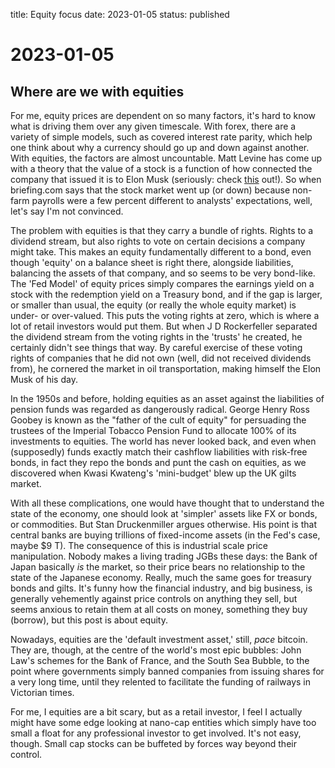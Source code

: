title: Equity focus
date: 2023-01-05
status: published

# 2023-01-05
## Where are we with equities
For me, equity prices are dependent on so many factors,
it's hard to know what is driving them over any given timescale.
With forex, there are a variety of simple models, such as 
covered interest rate parity, which help one think about why 
a currency should go up and down against another.
With equities, the factors are almost uncountable.
Matt Levine has come up with a theory that the value of a stock
is a function of how connected the company that issued it is 
to Elon Musk (seriously: check [this](https://marker.medium.com/10-000-years-ago-elon-musk-would-have-been-casting-spells-on-rocks-and-shells-9cfb7ef0a608) out!).
So when briefing.com says that the stock market went up (or down)
because non-farm payrolls were a few percent different to 
analysts' expectations, well, let's say I'm not convinced.

The problem with equities is that they carry a bundle of rights.
Rights to a dividend stream, but also rights to vote on certain 
decisions a company might take.
This makes an equity fundamentally different to a bond, even though
'equity' on a balance sheet is right there, alongside liabilities, 
balancing the assets of that company, and so seems to be very bond-like.
The 'Fed Model' of equity prices simply compares the earnings yield on 
a stock with the redemption yield on a Treasury bond, and if the gap 
is larger, or smaller than usual, the equity (or really the whole equity market)
is under- or over-valued. This puts the voting rights at zero, which is where
a lot of retail investors would put them.
But when J D Rockerfeller separated the dividend stream from the voting rights
in the 'trusts' he created, he certainly didn't see things that way.
By careful exercise of these voting rights of companies that he did not own (well, did
not received dividends from), he cornered the market in oil transportation,
making himself the Elon Musk of his day.

In the 1950s and before, holding equities as an asset against the liabilities of 
pension funds was regarded as dangerously radical.  George Henry Ross Goobey is known as the "father of the cult of equity" for persuading the trustees of the Imperial Tobacco
Pension Fund to allocate 100% of its investments to equities.
The world has never looked back, and even when (supposedly) funds exactly match their
cashflow liabilities with risk-free bonds, in fact they repo the bonds and punt the cash on equities, as we discovered when Kwasi Kwateng's 'mini-budget' blew up the UK gilts market.

With all these complications, one would have thought that to understand the state of the economy, one should look at 'simpler' assets like FX or bonds, or commodities.
But Stan Druckenmiller argues otherwise. His point is that central banks are buying
trillions of fixed-income assets (in the Fed's case, maybe $9 T). The consequence of this
is industrial scale price manipulation.
Nobody makes a living trading JGBs these days: the Bank of Japan basically *is* the market,
so their price bears no relationship to the state of the Japanese economy.
Really, much the same goes for treasury bonds and gilts. 
It's funny how the financial industry, and big business, is generally vehemently against
price controls on anything they sell, but seems anxious to retain them at all costs on 
money, something they buy (borrow), but this post is about equity.

Nowadays, equities are the 'default investment asset,' still, _pace_ bitcoin. 
They are, though, at the centre of the world's most epic bubbles: John Law's schemes
for the Bank of France, and the South Sea Bubble, to the point where 
governments simply banned companies from issuing shares for a very long time,
until they relented to facilitate the funding of railways in Victorian times.

For me, I equities are a bit scary, but as a retail investor, I feel I actually might have
some edge looking at nano-cap entities which simply have too small a float
for any professional investor to get involved.
 It's not easy, though. Small cap stocks can be buffeted by forces way beyond their control.


